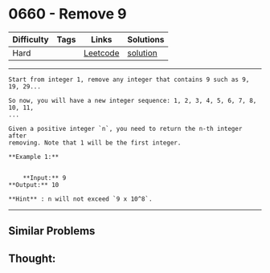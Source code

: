 # 0660 - Remove 9

Difficulty  | Tags | Links | Solutions
----------- | ---- | ----- | -----
Hard |  | [Leetcode](https://leetcode.com/problems/remove-9) | [solution](https://leetcode.com/problems/remove-9/solution/)


-----------

```
Start from integer 1, remove any integer that contains 9 such as 9, 19, 29...

So now, you will have a new integer sequence: 1, 2, 3, 4, 5, 6, 7, 8, 10, 11,
...

Given a positive integer `n`, you need to return the n-th integer after
removing. Note that 1 will be the first integer.

**Example 1:**


    **Input:** 9**Output:** 10

**Hint** : n will not exceed `9 x 10^8`.
```

-----------


## Similar Problems




## Thought:
